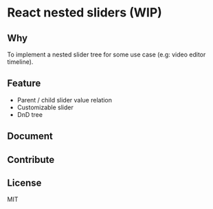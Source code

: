 # React nested sliders (WIP)

## Why
To implement a nested slider tree for some use case (e.g: video editor timeline).

## Feature
* Parent / child slider value relation
* Customizable slider
* DnD tree

## Document

## Contribute

## License
MIT

